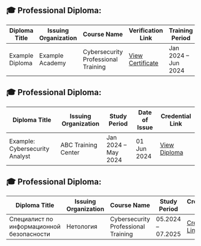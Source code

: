 ## 🎓 Professional Diploma:

| Diploma Title | Issuing Organization | Course Name | Verification Link | Training Period |
|----------------|----------------------|-------------|-------------------|-----------------|
| Example Diploma | Example Academy | Cybersecurity Professional Training | [View Certificate](https://example.com) | Jan 2024 – Jun 2024 |


## 🎓 Professional Diploma:

| Diploma Title                         | Issuing Organization           | Study Period       | Date of Issue | Credential Link                  |
|--------------------------------------|--------------------------------|--------------------|---------------|----------------------------------|
| Example: Cybersecurity Analyst       | ABC Training Center            | Jan 2024 – May 2024| 01 Jun 2024   | [View Diploma](https://example.com/diploma) |



## 🎓 Professional Diploma:

| Diploma Title | Issuing Organization | Course Name | Study Period | Credential Link |
|----------------|----------------------|-------------|--------------|-----------------|
| Специалист по информационной безопасности | Нетология | Cybersecurity Professional Training | 05.2024 – 07.2025 | [Credential Link](https://example.com/diploma) |
